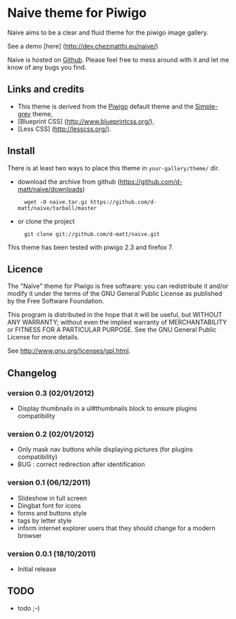 Naive theme for Piwigo
============================

Naive aims to be a clear and fluid theme for the piwigo image gallery.

See a demo [here] (http://dev.chezmatthi.eu/naive/)

Naive is hosted on [Github](http://github.com/d-matt/naive). Please feel free to mess around with it and let me know of any bugs you find.


Links and credits
-----

* This theme is derived from the [Piwigo](http://piwigo.org/) default theme and the [Simple-grey](http://fr.piwigo.org/ext/extension_view.php?eid=308) theme,
* [Blueprint CSS] (http://www.blueprintcss.org/),
* [Less CSS] (http://lesscss.org/).


Install
-------
There is at least two ways to place this theme in ``your-gallery/theme/`` dir.

* download the archive from github (https://github.com/d-matt/naive/downloads) 

        wget -O naive.tar.gz https://github.com/d-matt/naive/tarball/master

* or clone the project 

        git clone git://github.com/d-matt/naive.git

This theme has been tested with piwigo 2.3 and firefox 7.


Licence
-------
The "Naïve"  theme for Piwigo is free software:  you can redistribute it
and/or  modify  it under  the  terms  of the  GNU  General  Public License  as
published by the Free Software Foundation.

This program  is distributed in the hope  that it will be  useful, but WITHOUT
ANY WARRANTY; without even the  implied warranty of MERCHANTABILITY or FITNESS
FOR A PARTICULAR PURPOSE. See the GNU General Public License for more details.

See <http://www.gnu.org/licenses/gpl.html>.


Changelog
---------

### version 0.3 (02/01/2012)

- Display thumbnails in a ul#thumbnails block to ensure plugins compatibility

### version 0.2 (02/01/2012)

- Only mask nav buttons while displaying pictures (for plugins compatibility)
- BUG : correct redirection after identification

### version 0.1 (06/12/2011)

- Slideshow in full screen
- Dingbat font for icons
- forms and buttons style
- tags by letter style
- inform internet explorer users that they should change for a modern browser

### version 0.0.1 (18/10/2011)

- Initial release


TODO
----

- todo ;-)

